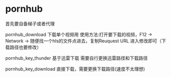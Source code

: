 # pornhub
首先要自备梯子或者代理

pornhub_download  下载单个视频用 使用方法:打开要下载的视频，F12 -> Network -> 随便找一个hls的文件点进去，复制Reuquest URL
进入修改即可（下载路径也要修改）

pornhub_key_thunder 基于迅雷下载 需要自行更换迅雷路径和下载路径

pornhub_key_download 直接下载，需要更换下载路径(速度不太理想)
